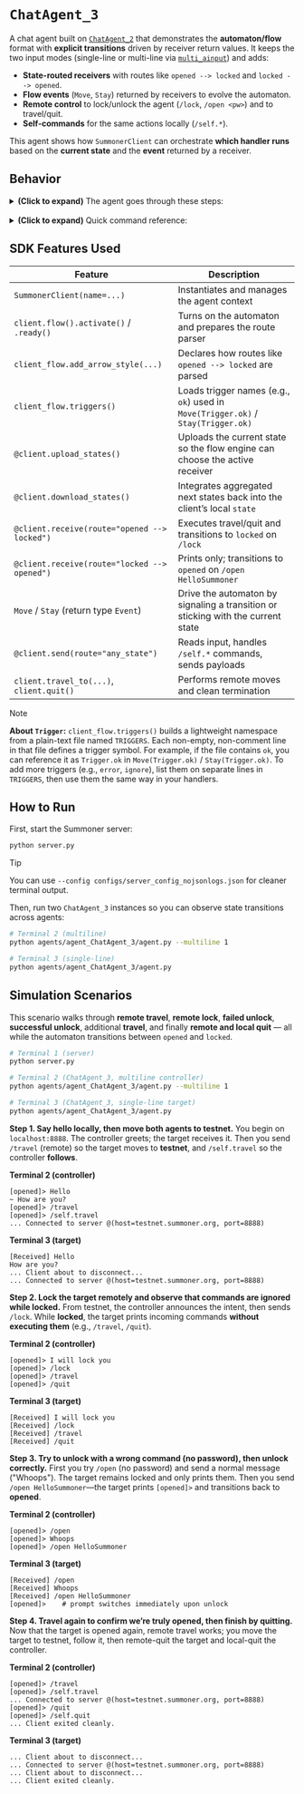 # `ChatAgent_3`

A chat agent built on [`ChatAgent_2`](../agent_ChatAgent_2) that demonstrates the **automaton/flow** format with **explicit transitions** driven by receiver return values. It keeps the two input modes (single-line or multi-line via [`multi_ainput`](./multi_ainput.py)) and adds:

* **State-routed receivers** with routes like `opened --> locked` and `locked --> opened`.
* **Flow events** (`Move`, `Stay`) returned by receivers to evolve the automaton.
* **Remote control** to lock/unlock the agent (`/lock`, `/open <pw>`) and to travel/quit.
* **Self-commands** for the same actions locally (`/self.*`).

This agent shows how `SummonerClient` can orchestrate **which handler runs** based on the **current state** and the **event** returned by a receiver.

## Behavior

<details>
<summary><b>(Click to expand)</b> The agent goes through these steps:</summary>
<br>

1. On startup, the agent parses `--multiline 0|1` to choose input mode (default is one-line via `ainput("> ")`).

2. To enable the automaton, it calls `client.flow().activate()`, declares an arrow style so strings like `opened --> locked` can be parsed, and calls `ready()` to compile patterns.

3. The agent uploads its **current state** with `@client.upload_states()`; the flow engine uses this to select which `@client.receive(route=...)` is active.

   > 📝 **Note:**
   > State reads/writes are guarded with `asyncio.Lock` for consistent orchestration.

4. When a message arrives:

   * If state is **`opened`**, the `route="opened --> locked"` receiver runs. It:

     * executes remote commands (`/travel`, `/go_home`, `/quit`),
     * **locks** on `/lock` by printing the next prompt `[locked]>` and returning `Move(Trigger.ok)`,
     * otherwise prints content and returns `Stay(Trigger.ok)`.
   * If state is **`locked`**, the `route="locked --> opened"` receiver runs. It:

     * **unlocks** only when it sees `/open HelloSummoner` (prints `[opened]>` and returns `Move(Trigger.ok)`),
     * otherwise prints content and returns `Stay(Trigger.ok)` (remote commands are shown, not executed).

5. After receivers return `Move`/`Stay`, the flow engine aggregates **possible next states** and calls `@client.download_states()`; this demo folds that list back to set `state` to `"opened"` or `"locked"`.

6. When sending (`@client.send(route="any_state")`), the prompt shows the **current state** (e.g., `[opened]>`). The agent:

   * reads input using [`multi_ainput`](./multi_ainput.py) (if `--multiline 1`) or `ainput` (if `--multiline 0`),
   * executes **self-commands** without sending a payload:

     * `/self.travel`, `/self.go_home`, `/self.quit`, `/self.lock`, `/self.open`,
   * otherwise sends the text as a normal message (which may be a **remote** command for the other agent).

7. The loop runs via `client.run(...)` until interrupted.

</details>
<br>

<details>
<summary><b>(Click to expand)</b> Quick command reference:</summary>
<br>

| Scope                       | Command               | Effect                                                            | Receiver state required           |
| --------------------------- | --------------------- | ----------------------------------------------------------------- | --------------------------------- |
| **Remote (received)**       | `/travel`             | Move the **other** agent to testnet (`testnet.summoner.org:8888`) | `opened` (ignored while `locked`) |
|                             | `/go_home`            | Return the other agent to its `default_host:default_port`         | `opened` (ignored while `locked`) |
|                             | `/quit`               | Terminate the other agent                                         | `opened` (ignored while `locked`) |
|                             | `/lock`               | Transition the other agent to `locked`                            | `opened`                          |
|                             | `/open HelloSummoner` | Transition the other agent to `opened`                            | `locked`                          |
| **Local (typed, not sent)** | `/self.travel`        | Move **this** client to testnet                                   | —                                 |
|                             | `/self.go_home`       | Return this client to `default_host:default_port`                 | —                                 |
|                             | `/self.quit`          | Quit this client                                                  | —                                 |
|                             | `/self.lock`          | Set this client’s state to `locked`                               | —                                 |
|                             | `/self.open`          | Set this client’s state to `opened`                               | —                                 |

> 📝 **Note:**
> Remote commands are **executed by the receiver** only when its automaton is in the state shown above. While `locked`, the receiver **prints** most commands (e.g., `/travel`, `/quit`) without executing them; only `/open HelloSummoner` causes an unlock. Local `/self.*` commands act immediately and never send a payload.

</details>

## SDK Features Used

| Feature                                      | Description                                                                      |
| -------------------------------------------- | -------------------------------------------------------------------------------- |
| `SummonerClient(name=...)`                   | Instantiates and manages the agent context                                       |
| `client.flow().activate()` / `.ready()`      | Turns on the automaton and prepares the route parser                             |
| `client_flow.add_arrow_style(...)`           | Declares how routes like `opened --> locked` are parsed                          |
| `client_flow.triggers()`                     | Loads trigger names (e.g., `ok`) used in `Move(Trigger.ok)` / `Stay(Trigger.ok)` |
| `@client.upload_states()`                    | Uploads the current state so the flow engine can choose the active receiver      |
| `@client.download_states()`                  | Integrates aggregated next states back into the client’s local `state`           |
| `@client.receive(route="opened --> locked")` | Executes travel/quit and transitions to `locked` on `/lock`                      |
| `@client.receive(route="locked --> opened")` | Prints only; transitions to `opened` on `/open HelloSummoner`                    |
| `Move` / `Stay` (return type `Event`)        | Drive the automaton by signaling a transition or sticking with the current state |
| `@client.send(route="any_state")`            | Reads input, handles `/self.*` commands, sends payloads                          |
| `client.travel_to(...)`, `client.quit()`     | Performs remote moves and clean termination                                      |

> [!NOTE]
> **About `Trigger`:** `client_flow.triggers()` builds a lightweight namespace from a plain-text file named `TRIGGERS`. Each non-empty, non-comment line in that file defines a trigger symbol. For example, if the file contains `ok`, you can reference it as `Trigger.ok` in `Move(Trigger.ok)` / `Stay(Trigger.ok)`. To add more triggers (e.g., `error`, `ignore`), list them on separate lines in `TRIGGERS`, then use them the same way in your handlers.


## How to Run

First, start the Summoner server:

```bash
python server.py
```

> [!TIP]
> You can use `--config configs/server_config_nojsonlogs.json` for cleaner terminal output.

Then, run two `ChatAgent_3` instances so you can observe state transitions across agents:

```bash
# Terminal 2 (multiline)
python agents/agent_ChatAgent_3/agent.py --multiline 1

# Terminal 3 (single-line)
python agents/agent_ChatAgent_3/agent.py
```


## Simulation Scenarios

This scenario walks through **remote travel**, **remote lock**, **failed unlock**, **successful unlock**, additional **travel**, and finally **remote and local quit** — all while the automaton transitions between `opened` and `locked`.

```bash
# Terminal 1 (server)
python server.py

# Terminal 2 (ChatAgent_3, multiline controller)
python agents/agent_ChatAgent_3/agent.py --multiline 1

# Terminal 3 (ChatAgent_3, single-line target)
python agents/agent_ChatAgent_3/agent.py
```

**Step 1. Say hello locally, then move both agents to testnet.**
You begin on `localhost:8888`. The controller greets; the target receives it. Then you send `/travel` (remote) so the target moves to **testnet**, and `/self.travel` so the controller **follows**.

**Terminal 2 (controller)**

```
[opened]> Hello
~ How are you?
[opened]> /travel
[opened]> /self.travel
... Connected to server @(host=testnet.summoner.org, port=8888)
```

**Terminal 3 (target)**

```
[Received] Hello
How are you?
... Client about to disconnect...
... Connected to server @(host=testnet.summoner.org, port=8888)
```

**Step 2. Lock the target remotely and observe that commands are ignored while locked.**
From testnet, the controller announces the intent, then sends `/lock`. While **locked**, the target prints incoming commands **without executing them** (e.g., `/travel`, `/quit`).

**Terminal 2 (controller)**

```
[opened]> I will lock you
[opened]> /lock
[opened]> /travel
[opened]> /quit
```

**Terminal 3 (target)**

```
[Received] I will lock you
[Received] /lock
[Received] /travel
[Received] /quit
```

**Step 3. Try to unlock with a wrong command (no password), then unlock correctly.**
First you try `/open` (no password) and send a normal message ("Whoops"). The target remains locked and only prints them. Then you send `/open HelloSummoner`—the target prints `[opened]>` and transitions back to **opened**.

**Terminal 2 (controller)**

```
[opened]> /open 
[opened]> Whoops
[opened]> /open HelloSummoner
```

**Terminal 3 (target)**

```
[Received] /open
[Received] Whoops
[Received] /open HelloSummoner
[opened]>    # prompt switches immediately upon unlock
```

**Step 4. Travel again to confirm we’re truly opened, then finish by quitting.**
Now that the target is opened again, remote travel works; you move the target to testnet, follow it, then remote-quit the target and local-quit the controller.

**Terminal 2 (controller)**

```
[opened]> /travel
[opened]> /self.travel
... Connected to server @(host=testnet.summoner.org, port=8888)
[opened]> /quit
[opened]> /self.quit
... Client exited cleanly.
```

**Terminal 3 (target)**

```
... Client about to disconnect...
... Connected to server @(host=testnet.summoner.org, port=8888)
... Client about to disconnect...
... Client exited cleanly.
```
